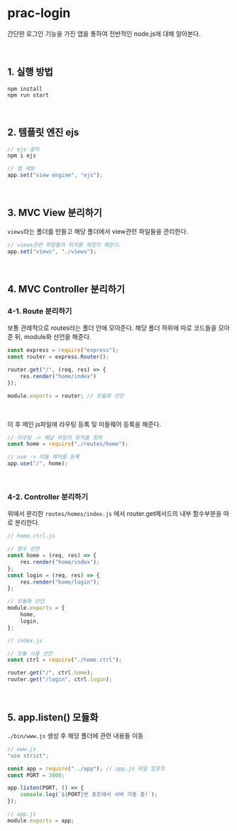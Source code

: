 # prac-login

간단한 로그인 기능을 가진 앱을 통하여 전반적인 node.js에 대해 알아본다.

<br />

## 1. 실행 방법

```
npm install
npm run start
```

<br />

## 2. 템플릿 엔진 ejs

```javascript
// ejs 설치
npm i ejs

// 앱 세팅
app.set("view engine", "ejs");
```

<br />

## 3. MVC View 분리하기

`views`라는 폴더를 만들고 해당 폴더에서 view관련 파일들을 관리한다.

```javascript
// views관련 파일들의 위치를 재정의 해준다.
app.set("views", "./views");
```

<br />

## 4. MVC Controller 분리하기

### 4-1. Route 분리하기

보통 관례적으로 routes라는 폴더 안에 모아준다.
해당 폴더 하위에 따로 코드들을 모아준 뒤, module화 선언을 해준다.

```javascript
const express = require("express");
const router = express.Router();

router.get("/", (req, res) => {
    res.render("home/index")
});

module.exports = router; // 모듈화 선언
```

<br />

이 후 메인 js파일에 라우팅 등록 및 미들웨어 등록을 해준다.

```javascript
// 라우팅 -> 해당 파일의 위치를 정의
const home = require("./routes/home");

// use -> 미들 웨어를 등록
app.use("/", home);
```

<br />

### 4-2. Controller 분리하기

위에서 분리한 `routes/homes/index.js` 에서 router.get메서드의 내부 함수부분을 따로 분리한다.

```javascript
// home.ctrl.js

// 함수 선언
const home = (req, res) => {
    res.render("home/index");
};
const login = (req, res) => {
    res.render("home/login");
};

// 모듈화 선언
module.exports = {
    home,
    login,
};
```

```javascript
// index.js

// 모듈 사용 선언
const ctrl = require("./home.ctrl");

router.get("/", ctrl.home);
router.get("/login", ctrl.login);
```

<br />

## 5. app.listen() 모듈화

`./bin/www.js` 생성 후 해당 폴더에 관련 내용들 이동

```javascript
// www.js
"use strict";

const app = require("../app"); // app.js 파일 임포트
const PORT = 3000;

app.listen(PORT, () => {
    console.log(`${PORT}번 포트에서 서버 가동 중!`);
});

// app.js
module.exports = app;
```